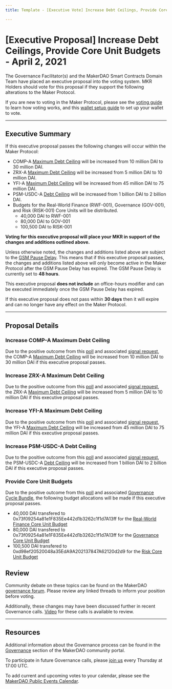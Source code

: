 ```yaml
---
title: Template - [Executive Vote] Increase Debt Ceilings, Provide Core Unit Budgets - April 2, 2021

---
```

# [Executive Proposal] Increase Debt Ceilings, Provide Core Unit Budgets - April 2, 2021

The Governance Facilitator(s) and the MakerDAO Smart Contracts Domain Team have placed an executive proposal into the voting system. MKR Holders should vote for this proposal if they support the following alterations to the Maker Protocol.

If you are new to voting in the Maker Protocol, please see the [voting guide](https://community-development.makerdao.com/en/learn/governance/how-voting-works/) to learn how voting works, and this [wallet setup guide](https://community-development.makerdao.com/en/learn/governance/voting-setup/) to set up your wallet to vote. 

---

## Executive Summary

If this executive proposal passes the following changes will occur within the Maker Protocol:
- COMP-A [Maximum Debt Ceiling](https://community-development.makerdao.com/en/learn/governance/module-dciam/) will be increased from 10 million DAI to 30 million DAI.
- ZRX-A [Maximum Debt Ceiling](https://community-development.makerdao.com/en/learn/governance/module-dciam/) will be increased from 5 million DAI to 10 million DAI.
- YFI-A [Maximum Debt Ceiling](https://community-development.makerdao.com/en/learn/governance/module-dciam/) will be increased from 45 million DAI to 75 million DAI.
- PSM-USDC-A [Debt Ceiling](https://community-development.makerdao.com/en/learn/governance/param-debt-ceiling) will be increased from 1 billion DAI to 2 billion DAI.
- Budgets for the Real-World Finance (RWF-001), Governance (GOV-001), and Risk (RISK-001) Core Units will be distributed.
  - 40,000 DAI to RWF-001 
  - 80,000 DAI to GOV-001 
  - 100,500 DAI to RISK-001 

**Voting for this executive proposal will place your MKR in support of the changes and additions outlined above.**

Unless otherwise noted, the changes and additions listed above are subject to the [GSM Pause Delay](https://community-development.makerdao.com/en/learn/governance/param-gsm-pause-delay). This means that if this executive proposal passes, the changes and additions listed above will only become active in the Maker Protocol after the GSM Pause Delay has expired. The GSM Pause Delay is currently set to **48 hours**.

This executive proposal **does not include** an office-hours modifier and can be executed immediately once the GSM Pause Delay has expired.

If this executive proposal does not pass within **30 days** then it will expire and can no longer have any effect on the Maker Protocol. 

---

## Proposal Details

### Increase COMP-A Maximum Debt Ceiling

Due to the positive outcome from this [poll](https://vote.makerdao.com/polling/QmU1YX41) and associated [signal request](https://forum.makerdao.com/t/signal-request-adjust-comp-a-dc-iam-line/6992), the COMP-A [Maximum Debt Ceiling](https://community-development.makerdao.com/en/learn/governance/module-dciam/) will be increased from 10 million DAI to 30 million DAI if this executive proposal passes.

### Increase ZRX-A Maximum Debt Ceiling

Due to the positive outcome from this [poll](https://vote.makerdao.com/polling/QmQf3M48) and associated [signal request](https://forum.makerdao.com/t/signal-request-adjust-zrx-a-dc-iam-line/6993), the ZRX-A [Maximum Debt Ceiling](https://community-development.makerdao.com/en/learn/governance/module-dciam/) will be increased from 5 million DAI to 10 million DAI if this executive proposal passes.

### Increase YFI-A Maximum Debt Ceiling

Due to the positive outcome from this [poll](https://vote.makerdao.com/polling/QmQW5iXw) and associated [signal request](https://forum.makerdao.com/t/signal-request-adjust-yfi-a-dc-iam-line/7055), the YFI-A [Maximum Debt Ceiling](https://community-development.makerdao.com/en/learn/governance/module-dciam/) will be increased from 45 million DAI to 75 million DAI if this executive proposal passes.

### Increase PSM-USDC-A Debt Ceiling

Due to the positive outcome from this [poll](https://vote.makerdao.com/polling/QmUsKRJj) and associated [signal request](https://forum.makerdao.com/t/signal-request-adjust-psm-usdc-dc/7072), the PSM-USDC-A [Debt Ceiling](https://community-development.makerdao.com/en/learn/governance/param-debt-ceiling) will be increased from 1 billion DAI to 2 billion DAI if this executive proposal passes.

### Provide Core Unit Budgets

Due to the positive outcome from this [poll](https://vote.makerdao.com/polling/QmS2rykD) and associated [Governance Cycle Bundle](https://vote.makerdao.com/executive/approve-march-2021-governance-cycle-bundle?network=mainnet#proposal-detail), the following budget allocations will be made if this executive proposal passes.
  - 40,000 DAI transfered to 0x73f09254a81e1F835Ee442d1b3262c1f1d7A13ff for the [Real-World Finance Core Unit Budget](https://forum.makerdao.com/t/mip40c2-sp1-modify-core-unit-budget-real-world-finance/6225)
  - 80,000 DAI transfered to 0x73f09254a81e1F835Ee442d1b3262c1f1d7A13ff for the [Governance Core Unit Budget](https://forum.makerdao.com/t/mip40c2-sp3-core-unit-budget-gov-001/6349)
  - 100,500 DAI transfered to 0xd98ef20520048a35EdA9A202137847A62120d2d9 for the [Risk Core Unit Budget](https://forum.makerdao.com/t/mip40c2-sp2-add-core-unit-budget-risk-core-unit/6343)

## Review

Community debate on these topics can be found on the MakerDAO [governance forum](https://forum.makerdao.com/). Please review any linked threads to inform your position before voting.

Additionally, these changes may have been discussed further in recent Governance calls. [Video](https://www.youtube.com/playlist?list=PLLzkWCj8ywWNq5-90-Id6VPSsrk4OWVan) for these calls is available to review.

---

## Resources

Additional information about the Governance process can be found in the [Governance](https://community-development.makerdao.com/en/learn/governance) section of the MakerDAO community portal.

To participate in future Governance calls, please [join us](https://github.com/makerdao/community/tree/master/governance/governance-and-risk-meetings) every Thursday at 17:00 UTC.

To add current and upcoming votes to your calendar, please see the [MakerDAO Public Events Calendar](https://calendar.google.com/calendar/embed?src=makerdao.com_3efhm2ghipksegl009ktniomdk%40group.calendar.google.com&ctz=UTC&mode=week&showCalendars=0&showPrint=0).
